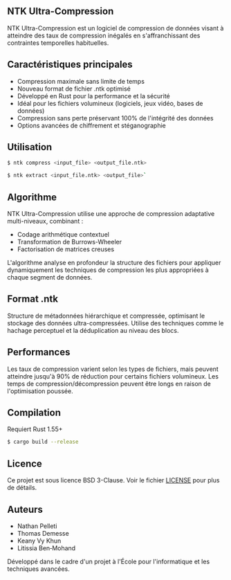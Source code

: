 NTK Ultra-Compression
---------------------

NTK Ultra-Compression est un logiciel de compression de données visant à atteindre des taux de compression inégalés en s'affranchissant des contraintes temporelles habituelles.

Caractéristiques principales
----------------------------

*   Compression maximale sans limite de temps
*   Nouveau format de fichier .ntk optimisé
*   Développé en Rust pour la performance et la sécurité
*   Idéal pour les fichiers volumineux (logiciels, jeux vidéo, bases de données)
*   Compression sans perte préservant 100% de l'intégrité des données
*   Options avancées de chiffrement et stéganographie

Utilisation
-----------

`````bash
$ ntk compress <input_file> <output_file.ntk>
`````

``````bash
$ ntk extract <input_file.ntk> <output_file>`
``````

Algorithme
----------

NTK Ultra-Compression utilise une approche de compression adaptative multi-niveaux, combinant :

*   Codage arithmétique contextuel
*   Transformation de Burrows-Wheeler
*   Factorisation de matrices creuses

L'algorithme analyse en profondeur la structure des fichiers pour appliquer dynamiquement les techniques de compression les plus appropriées à chaque segment de données.

Format .ntk
-----------

Structure de métadonnées hiérarchique et compressée, optimisant le stockage des données ultra-compressées. Utilise des techniques comme le hachage perceptuel et la déduplication au niveau des blocs.

Performances
------------

Les taux de compression varient selon les types de fichiers, mais peuvent atteindre jusqu'à 90% de réduction pour certains fichiers volumineux. Les temps de compression/décompression peuvent être longs en raison de l'optimisation poussée.

Compilation
-----------

Requiert Rust 1.55+

``````bash
$ cargo build --release
``````

Licence
-------

Ce projet est sous licence BSD 3-Clause. Voir le fichier [LICENSE](LICENSE) pour plus de détails.

Auteurs
-------

*   Nathan Pelleti
*   Thomas Demesse
*   Keany Vy Khun
*   Litissia Ben‐Mohand

Développé dans le cadre d'un projet à l'École pour l'informatique et les techniques avancées.